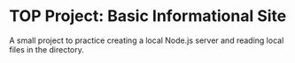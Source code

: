 # TOP Project: Basic Informational Site

A small project to practice creating a local Node.js server and reading local files in the directory.

